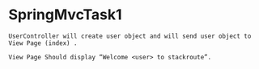 # SpringMvcTask1
    UserController will create user object and will send user object to View Page (index) .

    View Page Should display “Welcome <user> to stackroute”.
